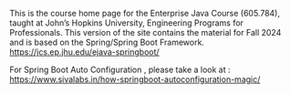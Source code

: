 This is the course home page for the Enterprise Java Course (605.784), taught at John’s Hopkins University, Engineering Programs for Professionals. This version of the site contains the material for Fall 2024 and is based on the Spring/Spring Boot Framework. https://jcs.ep.jhu.edu/ejava-springboot/

For Spring Boot  Auto Configuration , please take a look at : https://www.sivalabs.in/how-springboot-autoconfiguration-magic/
